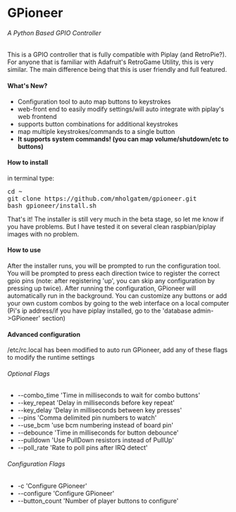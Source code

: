 <h1>GPioneer</h1>
<h6>A Python Based GPIO Controller</h6>This is a GPIO controller that is fully compatible with Piplay (and RetroPie?). For anyone that is familiar with Adafruit's RetroGame Utility, this is very similar. The main difference being that this is user friendly and full featured.
<h4>What's New?</h4>
<ul><li>Configuration tool to auto map buttons to keystrokes</li>
<li>web-front end to easily modify settings/will auto integrate with piplay's web frontend</li>
<li>supports button combinations for additional keystrokes</li>
<li>map multiple keystrokes/commands to a single button</li>
<li><b>It supports system commands! (you can map volume/shutdown/etc to buttons)</b></li>
</ul>
<h4>How to install</h4>in terminal type:
<pre>cd ~
git clone https://github.com/mholgatem/gpioneer.git
bash gpioneer/install.sh</pre>
That's it! The installer is still very much in the beta stage, so let me know if you have problems. But I have tested it on several clean raspbian/piplay images with no problem.

<h4>How to use</h4> After the installer runs, you will be prompted to run the configuration tool. You will be prompted to press each direction twice to register the correct gpio pins (note: after registering 'up', you can skip any configuration by pressing up twice). 
After running the configuration, GPioneer will automatically run in the background. You can customize any buttons or add your own custom combos by going to the web interface on a local computer (Pi's ip address/if you have piplay installed, go to the 'database admin->GPioneer' section)

<h4>Advanced configuration</h4>
/etc/rc.local has been modified to auto run GPioneer, add any of these flags to modify the runtime settings

<h6>Optional Flags</h6><ul><li>--combo_time	'Time in milliseconds to wait for combo buttons'</li>
<li>--key_repeat	'Delay in milliseconds before key repeat'</li>
<li>--key_delay	'Delay in milliseconds between key presses'</li>
<li>--pins		'Comma delimited pin numbers to watch'</li>
<li>--use_bcm		'use bcm numbering instead of board pin'</li>
<li>--debounce	'Time in milliseconds for button debounce'</li>
<li>--pulldown	'Use PullDown resistors instead of PullUp'</li>
<li>--poll_rate	'Rate to poll pins after IRQ detect'</li></ul>

<h6>Configuration Flags</h6><ul><li>-c				'Configure GPioneer'</li>
<li>--configure		'Configure GPioneer'</li>
<li>--button_count	'Number of player buttons to configure'</li></ul>
